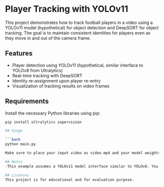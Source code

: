 # Player Tracking with YOLOv11

This project demonstrates how to track football players in a video using a YOLOv11 model (hypothetical) for object detection and DeepSORT for object tracking. The goal is to maintain consistent identities for players even as they move in and out of the camera frame.

## Features
- Player detection using YOLOv11 (hypothetical, similar interface to YOLOv8 from Ultralytics)
- Real-time tracking with DeepSORT
- Identity re-assignment upon player re-entry
- Visualization of tracking results on video frames

## Requirements
Install the necessary Python libraries using pip:

```bash
pip install ultralytics supervision

## Usage

```bash
python main.py

Make sure to place your input video as video.mp4 and your model weights as best.pt in the same directory, or update the paths accordingly in the script.

## Notes
-This example assumes a YOLOv11 model interface similar to YOLOv8. You may need to modify the code if you use an actual model.

## Licenses
This project is for educational and for evaluation purpose.
